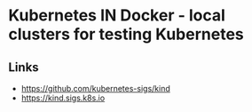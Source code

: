 # Kubernetes IN Docker - local clusters for testing Kubernetes

## Links
- https://github.com/kubernetes-sigs/kind
- https://kind.sigs.k8s.io
